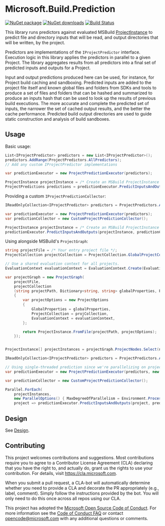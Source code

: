 # Microsoft.Build.Prediction
[![NuGet package](https://img.shields.io/nuget/v/Microsoft.Build.Prediction.svg)](https://nuget.org/packages/Microsoft.Build.Prediction)
[![NuGet downloads](https://img.shields.io/nuget/dt/Microsoft.Build.Prediction.svg)](https://nuget.org/packages/Microsoft.Build.Prediction)
[![Build Status](https://dev.azure.com/ms/BuildXL/_apis/build/status/microsoft.MSBuildPrediction-CI?branchName=main)](https://dev.azure.com/ms/BuildXL/_build/latest?definitionId=154&branchName=main)

This library runs predictors against evaluated MSBuild [ProjectInstance]([https://docs.microsoft.com/en-us/dotnet/api/microsoft.build.execution.projectinstance]) to predict file and directory inputs that will be read, and output directories that will be written, by the project.

Predictors are implementations of the `IProjectPredictor` interface. Execution logic in this library applies the predictors in parallel to a given Project. The library aggregates results from all predictors into a final set of predicted inputs and outputs for a Project.

Input and output predictions produced here can be used, for instance, for Project build caching and sandboxing. Predicted inputs are added to the project file itself and known global files and folders from SDKs and tools to produce a set of files and folders that can be hashed and summarized to produce an inputs hash that can be used to look up the results of previous build executions. The more accurate and complete the predicted set of inputs, the narrower the set of cached output results, and the better the cache performance. Predicted build output directories are used to guide static construction and analysis of build sandboxes.

## Usage
Basic usage:
```cs
List<IProjectPredictor> predictors = new List<IProjectPredictor>();
predictors.AddRange(ProjectPredictors.AllPredictors);
// Add any custom IProjectPredictor implementations

var predictionExecutor = new ProjectPredictionExecutor(predictors);

ProjectInstance projectInstance = /* Create an MSBuild ProjectInstance */;
ProjectPredictions predictions = predictionExecutor.PredictInputsAndOutputs(projectInstance);
```

Providing a custom `IProjectPredictionCollector`:
```cs
IReadOnlyCollection<IProjectPredictor> predictors = ProjectPredictors.AllPredictors;

var predictionExecutor = new ProjectPredictionExecutor(predictors);
var predictionCollector = new CustomProjectPredictionCollector();

ProjectInstance projectInstance = /* Create an MSBuild ProjectInstance */;
predictionExecutor.PredictInputsAndOutputs(projectInstance, predictionCollector);
```

Using alongside MSBuild's `ProjectGraph`:
```cs
string projectFile = /* Your entry project file */;
ProjectCollection projectCollection = ProjectCollection.GlobalProjectCollection;

// Use a shared evaluation context for all projects.
EvaluationContext evaluationContext = EvaluationContext.Create(EvaluationContext.SharingPolicy.Shared);

var projectGraph = new ProjectGraph(
    projectFile,
    projectCollection
    (string projectPath, Dictionary<string, string> globalProperties, ProjectCollection projCollection) =>
    {
        var projectOptions = new ProjectOptions
        {
            GlobalProperties = globalProperties,
            ProjectCollection = projCollection,
            EvaluationContext = evaluationContext,
        };

        return ProjectInstance.FromFile(projectPath, projectOptions);
    });


ProjectInstance[] projectInstances = projectGraph.ProjectNodes.Select(node => node.ProjectInstance).ToArray();

IReadOnlyCollection<IProjectPredictor> predictors = ProjectPredictors.AllPredictors;

// Using single-threaded prediction since we're parallelizing on project instances instead.
var predictionExecutor = new ProjectPredictionExecutor(predictors, new ProjectPredictionOptions { MaxDegreeOfParallelism = 1 });

var predictionCollector = new CustomProjectPredictionCollector();

Parallel.ForEach(
    projectInstances,
    new ParallelOptions() { MaxDegreeOfParallelism = Environment.ProcessorCount },
    project => predictionExecutor.PredictInputsAndOutputs(project, predictionCollector));
```

## Design
See [Design](documentation/design.md).

## Contributing
This project welcomes contributions and suggestions.  Most contributions require you to agree to a
Contributor License Agreement (CLA) declaring that you have the right to, and actually do, grant us
the rights to use your contribution. For details, visit https://cla.microsoft.com.

When you submit a pull request, a CLA-bot will automatically determine whether you need to provide
a CLA and decorate the PR appropriately (e.g., label, comment). Simply follow the instructions
provided by the bot. You will only need to do this once across all repos using our CLA.

This project has adopted the [Microsoft Open Source Code of Conduct](https://opensource.microsoft.com/codeofconduct/).
For more information see the [Code of Conduct FAQ](https://opensource.microsoft.com/codeofconduct/faq/) or
contact [opencode@microsoft.com](mailto:opencode@microsoft.com) with any additional questions or comments.
